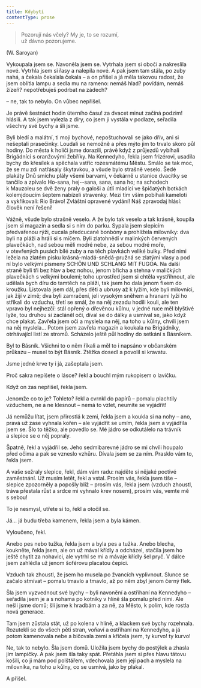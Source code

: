 ```yaml
---
title: Kdybytí
contentType: prose
---
```


> Pozorují nás včely? My je, to se rozumí,  
> už dávno pozorujeme.

(W. Saroyan)

Vykoupala jsem se. Navoněla jsem se. Vytrhala jsem si obočí a nakreslila nové. Vytrhla jsem si řasy a nalepila nové. A pak jsem tam stála, po zuby nahá, a čekala čekalala čekala – a on přišel a já měla takovou radost, že jsem oblítla lampu a sedla mu na rameno: nemáš hlad? povídám, nemáš žízeň? nepotřebuješ podrbat na zádech?

– ne, tak to nebylo. On vůbec nepřišel.

Je právě šestnáct hodin úterního času! za dvacet minut začíná podzim! hlásili. A tak jsem vylezla z díry, co jsem ji vystála v podlaze, seřadila všechny své bychy a šli jsme.

Byli bledí a malátní, ti moji bychové, nepoštuchovali se jako dřív, ani si nešeptali prasečinky. Loudali se nemožně a přes mýto jim to trvalo skoro půl hodiny. Do města k holiči jsme dorazili, právě když z průjezdů vybíhali Brigádníci s oranžovými žebříky. Na Kennedyho, řekla jsem frizérovi, usadila bychy do křesílek a spěchala vstříc rozesmátému Městu. Smálo se tak moc, že se mu zdi natřásaly škytavkou, a všude bylo strašně veselo. Šedé plakáty Dnů smíchu plály všemi barvami, v čekárně u stanice dvacítky se tančilo a zpívalo Ho-sana, hej--sana, sana, sana ho; na schodech k Mauzoleu se dvě ženy praly o galoši a útlí mladíci ve špičatých botkách kolemjdoucím šeptem nabízeli stravenky. Mezi tím vším pobíhali kameloti a vykřikovali: Rio Brávo! Zvláštní opravené vydání! Náš zpravodaj hlásí: člověk není řešení!

Vážně, všude bylo strašně veselo. A že bylo tak veselo a tak krásně, koupila jsem si magazín a sedla si s ním do parku. Sypala jsem slepicím předvařenou rýži, cucala předcucané bonbóny a prohlížela milovníky: dva byli na pláži a hráli si s míčem. Byli zlatohnědí v malinkých červených plavečkách, nad sebou měli modré nebe, za sebou modré moře, v otevřených pusách bílé zuby a na těch plavkách veliké bulky. Před nimi ležela na zlatém písku krásná-mladá-snědá-pružná se zlatými vlasy a pod ní bylo velkými písmeny SCHÖN UND SCHLANG MIT FUGOA. Na další straně byli tři bez hlav a bez nohou, jenom břicha a stehna v maličkých plavečkách s velkými boulemi; toho uprostřed jsem si chtěla vystřihnout, ale udělala bych díru do tamtěch na pláži, tak jsem ho dala jenom fixem do kroužku. Listovala jsem dál, přes děti a ubrusy až k lyžím, kde byli milovníci, jak žijí v zimě; dva byli zamračení, jeli vysokým sněhem a hranami lyží ho stříkali do vzduchu, třetí se smál, že na něj zezadu hodili kouli, ale ten vpravo byl nejhezčí: stál opřený o dřevěnou kůlnu, v jedné ruce měl blyštivé lyže, tou druhou si zacláněl oči, díval se do dálky a usmíval se, jako když chce plakat. Zavřela jsem oči a myslela na něj, na toho u kůlny, chvíli jsem na něj myslela… Potom jsem zavřela magazín a koukala na Brigádníky, otrhávající listí ze stromů. Scházelo ještě půl hodiny do setkání s Básníkem.

Byl to Básník. Všichni to o něm říkali a měl to i napsáno v občanském průkazu – musel to být Básník. Ztěžka dosedl a povolil si kravatu.

Jsme jedné krve ty i já, zašeptala jsem.

Proč sakra nepíšete o lásce? řekl a bouchl mým rukopisem o lavičku.

Když on zas nepřišel, řekla jsem.

Jenomže co to je? Tohleto? řekl a cvrnkl do papírů – pomalu plachtily vzduchem, ne a ne klesnout – nemá to vzlet, neumíte se vyjádřit!

Já nemůžu lítat, jsem přirostlá k zemi, řekla jsem a koukla si na nohy – ano, pravá už zase vyhnala kořen – ale vyjádřit se umím, řekla jsem a vyjádřila jsem se. Šlo to těžko, ale povedlo se. Mé jádro se odkutálelo na trávník a slepice se o něj popraly.

Špatně, řekl a vyjádřil se. Jeho sedmibarevné jádro se mi chvíli houpalo před očima a pak se vzneslo vzhůru. Dívala jsem se za ním. Prasklo vám to, řekla jsem.

A vaše sežraly slepice, řekl, dám vám radu: najděte si nějaké poctivé zaměstnání. Už musím letět, řekl a vstal. Prosím vás, řekla jsem tiše – slepice zpozorněly a popošly blíž – prosím vás, řekla jsem (vzduch zhoustl, tráva přestala růst a srdce mi vyhnalo krev nosem), prosím vás, vemte mě s sebou!

To je nesmysl, utřete si to, řekl a otočil se.

Já… já budu třeba kamenem, řekla jsem a byla kámen.

Vyloučeno, řekl.

Anebo pes nebo tužka, řekla jsem a byla pes a tužka. Anebo blecha, koukněte, řekla jsem, ale on už mával křídly a odcházel, stačila jsem ho ještě chytit za nohavici, ale vytrhl se mi a mávaje křídly šel pryč. V dálce jsem zahlédla už jenom šoférovu placatou čepici.

Vzduch tak zhoustl, že jsem ho musela po žvancích vyplivnout. Slunce se začalo stmívat – pomalu tmavlo a tmavlo, až po něm zbyl jenom černý flek.

Šla jsem vyzvednout své bychy – byli navonění a ostříhaní na Kennedyho – seřadila jsem je a s nohama po kotníky v hlíně šla pomalu před nimi. Ale nešli jsme domů; šli jsme k hradbám a za ně, za Město, k polím, kde rostla nová generace.

Tam jsem zůstala stát, už po kolena v hlíně, a klackem své bychy rozehnala. Rozutekli se do všech pěti stran, voňaví a ostříhaní na Kennedyho, a já potom kamenovala nebe a bičovala zemi a křičela jsem, ty kurvo! ty kurvo!

Ne, tak to nebylo. Šla jsem domů. Uložila jsem bychy do postýlek a zhasla jim lampičky. A pak jsem šla taky spát. Přetáhla jsem si přes hlavu tátovu košili, co ji mám pod polštářem, vdechovala jsem její pach a myslela na milovníka, na toho u kůlny, co se usmívá, jako by plakal.

A přišel.
